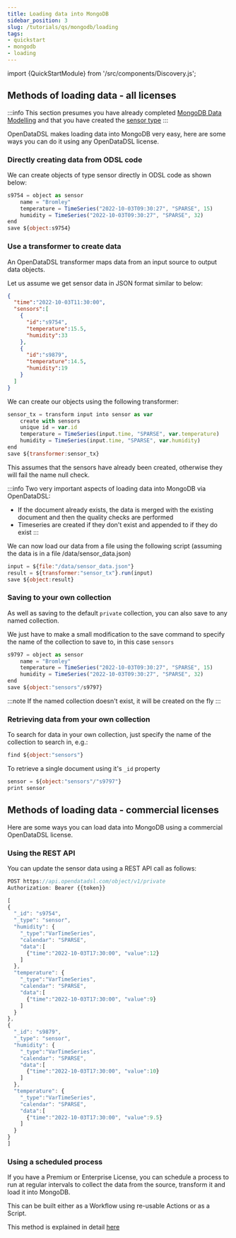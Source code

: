 ```yaml
---
title: Loading data into MongoDB
sidebar_position: 3
slug: /tutorials/qs/mongodb/loading
tags:
- quickstart
- mongodb
- loading
---
```

import {QuickStartModule} from '/src/components/Discovery.js';

<QuickStartModule text="This quickstart module shows you how to update data into MongoDB." />

## Methods of loading data - all licenses

:::info
This section presumes you have already completed [MongoDB Data Modelling](./modelling) and that you have created the 
[sensor type](./modelling#defining-a-new-type)
:::

OpenDataDSL makes loading data into MongoDB very easy, here are some ways you can do it using any OpenDataDSL license.

### Directly creating data from ODSL code

We can create objects of type sensor directly in ODSL code as shown below:

```js
s9754 = object as sensor
    name = "Bromley"
    temperature = TimeSeries("2022-10-03T09:30:27", "SPARSE", 15)
    humidity = TimeSeries("2022-10-03T09:30:27", "SPARSE", 32)
end
save ${object:s9754}
```

### Use a transformer to create data

An OpenDataDSL transformer maps data from an input source to output data objects.

Let us assume we get sensor data in JSON format similar to below:

```json
{
  "time":"2022-10-03T11:30:00", 
  "sensors":[
    {
      "id":"s9754",
      "temperature":15.5,
      "humidity":33
    },
    {
      "id":"s9879", 
      "temperature":14.5,
      "humidity":19
    }
  ]
}
```

We can create our objects using the following transformer:

```js
sensor_tx = transform input into sensor as var
    create with sensors
    unique id = var.id
    temperature = TimeSeries(input.time, "SPARSE", var.temperature)
    humidity = TimeSeries(input.time, "SPARSE", var.humidity)
end
save ${transformer:sensor_tx}
```

This assumes that the sensors have already been created, otherwise they will fail the name null check.

:::info
Two very important aspects of loading data into MongoDB via OpenDataDSL:
* If the document already exists, the data is merged with the existing document and then the quality checks are performed
* Timeseries are created if they don't exist and appended to if they do exist
:::
  
We can now load our data from a file using the following script (assuming the data is in a file /data/sensor_data.json)

```js
input = ${file:"/data/sensor_data.json"}
result = ${transformer:"sensor_tx"}.run(input)
save ${object:result}
```

### Saving to your own collection
As well as saving to the default ```private``` collection, you can also save to any named collection.

We just have to make a small modification to the save command to specify the name of the collection to save to, in this case ```sensors```

```js
s9797 = object as sensor
    name = "Bromley"
    temperature = TimeSeries("2022-10-03T09:30:27", "SPARSE", 15)
    humidity = TimeSeries("2022-10-03T09:30:27", "SPARSE", 32)
end
save ${object:"sensors"/s9797}
```

:::note
If the named collection doesn't exist, it will be created on the fly
:::

### Retrieving data from your own collection
To search for data in your own collection, just specify the name of the collection to search in, e.g.:

```js
find ${object:"sensors"}
```

To retrieve a single document using it's ```_id``` property

```js
sensor = ${object:"sensors"/"s9797"}
print sensor
```

## Methods of loading data - commercial licenses

Here are some ways you can load data into MongoDB using a commercial OpenDataDSL license.

### Using the REST API

You can update the sensor data using a REST API call as follows:

```js
POST https://api.opendatadsl.com/object/v1/private
Authorization: Bearer {{token}}

[
{
  "_id": "s9754",
  "_type": "sensor",
  "humidity": {
    "_type":"VarTimeSeries",
    "calendar": "SPARSE",
    "data":[
      {"time":"2022-10-03T17:30:00", "value":12}
    ]
  },
  "temperature": {
    "_type":"VarTimeSeries",
    "calendar": "SPARSE",
    "data":[
      {"time":"2022-10-03T17:30:00", "value":9}
    ]
  }
},
{
  "_id": "s9879",
  "_type": "sensor",
  "humidity": {
    "_type":"VarTimeSeries",
    "calendar": "SPARSE",
    "data":[
      {"time":"2022-10-03T17:30:00", "value":10}
    ]
  },
  "temperature": {
    "_type":"VarTimeSeries",
    "calendar": "SPARSE",
    "data":[
      {"time":"2022-10-03T17:30:00", "value":9.5}
    ]
  }
}
]
```

### Using a scheduled process
If you have a Premium or Enterprise License, you can schedule a process to run at regular intervals to collect the data from the source, 
transform it and load it into MongoDB.

This can be built either as a Workflow using re-usable Actions or as a Script.

This method is explained in detail [here](/docs/odsl/dm/workflow)



